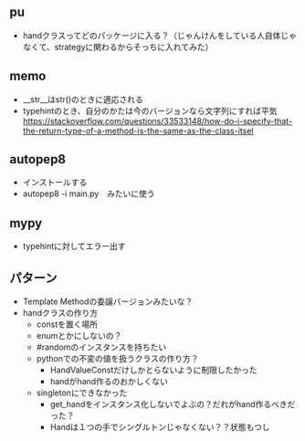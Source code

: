 ## pu
- handクラスってどのパッケージに入る？（じゃんけんをしている人自体じゃなくて、strategyに関わるからそっちに入れてみた）

## memo
- __str__はstr()のときに適応される
- typehintのとき、自分のかたは今のバージョンなら文字列にすれば平気
https://stackoverflow.com/questions/33533148/how-do-i-specify-that-the-return-type-of-a-method-is-the-same-as-the-class-itsel


## autopep8
- インストールする
- autopep8 -i main.py　みたいに使う

## mypy
- typehintに対してエラー出す

## パターン
- Template Methodの委譲バージョンみたいな？
- handクラスの作り方
  - constを置く場所
  - enumとかにしないの？
  - #randomのインスタンスを持ちたい
  - pythonでの不変の値を扱うクラスの作り方？
    - HandValueConstだけしかとらないように制限したかった
    - handがhand作るのおかしくない
  - singletonにできなかった
    - get_handをインスタンス化しないでよぶの？だれがhand作るべきだった？
    - Handは１つの手でシングルトンじゃなくない？？状態もつし

